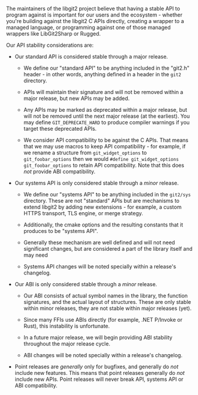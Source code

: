 The maintainers of the libgit2 project believe that having a stable API
to program against is important for our users and the ecosystem - whether
you're building against the libgit2 C APIs directly, creating a wrapper to
a managed language, or programming against one of those managed wrappers
like LibGit2Sharp or Rugged.

Our API stability considerations are:

* Our standard API is considered stable through a major release.

  * We define our "standard API" to be anything included in the "git2.h"
    header - in other words, anything defined in a header in the `git2`
    directory.

  * APIs will maintain their signature and will not be removed within a
    major release, but new APIs may be added.

  * Any APIs may be marked as deprecated within a major release, but will
    not be removed until the next major release (at the earliest).  You
    may define `GIT_DEPRECATE_HARD` to produce compiler warnings if you
    target these deprecated APIs.

  * We consider API compatibility to be against the C APIs.  That means
    that we may use macros to keep API compatibility - for example, if we
    rename a structure from `git_widget_options` to `git_foobar_options`
    then we would `#define git_widget_options git_foobar_options` to retain
    API compatibility.  Note that this does _not_ provide ABI compatibility.

* Our systems API is only considered stable through a _minor_ release.

  * We define our "systems API" to be anything included in the `git2/sys`
    directory.  These are not "standard" APIs but are mechanisms to extend
    libgit2 by adding new extensions - for example, a custom HTTPS transport,
    TLS engine, or merge strategy.

  * Additionally, the cmake options and the resulting constants that it
    produces to be "systems API".

  * Generally these mechanism are well defined and will not need significant
    changes, but are considered a part of the library itself and may need

  * Systems API changes will be noted specially within a release's changelog.

* Our ABI is only considered stable through a _minor_ release.

  * Our ABI consists of actual symbol names in the library, the function
    signatures, and the actual layout of structures.  These are only
    stable within minor releases, they are not stable within major releases
    (yet).

  * Since many FFIs use ABIs directly (for example, .NET P/Invoke or Rust),
    this instability is unfortunate.

  * In a future major release, we will begin providing ABI stability
    throughout the major release cycle.

  * ABI changes will be noted specially within a release's changelog.

* Point releases are _generally_ only for bugfixes, and generally do _not_
  include new features.  This means that point releases generally do _not_
  include new APIs.  Point releases will never break API, systems API or
  ABI compatibility.

